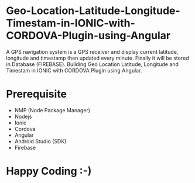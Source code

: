 # Geo-Location-Latitude-Longitude-Timestam-in-IONIC-with-CORDOVA-Plugin-using-Angular
  A GPS navigation system is a GPS receiver and display current latitude, longitude and timestamp then updated every minute. Finally it will be stored in Database (FIREBASE).
  Building Geo Location Latitude, Longitude and Timestam in IONIC with CORDOVA Plugin using Angular.

# Prerequisite
  * NMP (Node Package Manager)
  * Nodejs
  * Ionic
  * Cordova
  * Angular
  * Android Studio (SDK)
  * Firebase
  
# Happy Coding :-)
